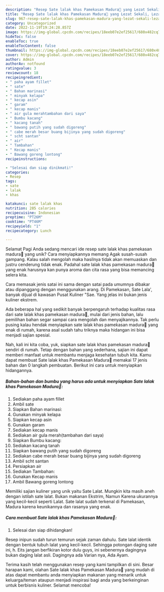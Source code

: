 ```yaml
---
description: "Resep Sate lalak khas Pamekasan Madura🍡 yang Lezat Sekali, Lezat"
title: "Resep Sate lalak khas Pamekasan Madura🍡 yang Lezat Sekali, Lezat"
slug: 967-resep-sate-lalak-khas-pamekasan-madura-yang-lezat-sekali-lezat
category: Uncategorized
date: 2022-11-19T19:24:28.857Z
image: https://img-global.cpcdn.com/recipes/18eeb07e2ef25617/680x482cq70/sate-lalak-khas-pamekasan-madura-foto-resep-utama.jpg
hideToc: false
enableToc: true
enableTocContent: false
thumbnail: https://img-global.cpcdn.com/recipes/18eeb07e2ef25617/680x482cq70/sate-lalak-khas-pamekasan-madura-foto-resep-utama.jpg
cover: https://img-global.cpcdn.com/recipes/18eeb07e2ef25617/680x482cq70/sate-lalak-khas-pamekasan-madura-foto-resep-utama.jpg
author: Admin
authorAv: notfound
ratingvalue: 3
reviewcount: 18
recipeingredient:
- " paha ayam fillet"
- " sate"
- " Bahan marinasi"
- " minyak kelapa"
- " kecap asin"
- " garam"
- " kecap manis"
- " air gula merahtambahan dari saya"
- " Bumbu kacang"
- " kacang tanah"
- " bawang putih yang sudah digoreng"
- " cabe merah besar buang bijinya yang sudah digoreng"
- " scht santan"
- " air"
- " Tambahan"
- " Kecap manis"
- " Bawang goreng lontong"
recipeinstructions:

- "Selesai dan siap dinikmati!"
categories:
- Resep
tags:
- sate
- lalak
- khas

katakunci: sate lalak khas 
nutrition: 285 calories
recipecuisine: Indonesian
preptime: "PT26M"
cooktime: "PT46M"
recipeyield: "1"
recipecategory: Lunch

---
```



Selamat Pagi Anda sedang mencari ide resep sate lalak khas pamekasan madura🍡 yang unik? Cara menyiapkannya memang Agak susah-susah gampang. Kalau salah mengolah maka hasilnya tidak akan memuaskan dan justru cenderung tidak enak. Padahal sate lalak khas pamekasan madura🍡 yang enak harusnya kan punya aroma dan cita rasa yang bisa memancing selera kita.


Cara memasak jenis satai ini sama dengan satai pada umumnya dibakar atau dipanggang dengan menggunakan arang. Di Pamekasan, Sate Lala&#39;, banyak dijual di kawasan Pusat Kuliner &#34;Sae. Yang jelas ini bukan jenis kuliner ekstrem.

Ada beberapa hal yang sedikit banyak berpengaruh terhadap kualitas rasa dari sate lalak khas pamekasan madura🍡, mulai dari jenis bahan, lalu pemilihan bahan segar sampai cara mengolah dan menyajikannya. Tak perlu pusing kalau hendak menyiapkan sate lalak khas pamekasan madura🍡 yang enak di rumah, karena asal sudah tahu triknya maka hidangan ini bisa menjadi sajian spesial.


Nah, kali ini kita coba, yuk, siapkan sate lalak khas pamekasan madura🍡 sendiri di rumah. Tetap dengan bahan yang sederhana, sajian ini dapat memberi manfaat untuk membantu menjaga kesehatan tubuh kita. Kamu dapat membuat Sate lalak khas Pamekasan Madura🍡 memakai 17 jenis bahan dan 0 langkah pembuatan. Berikut ini cara untuk menyiapkan hidangannya.

<!--inarticleads1-->

##### Bahan-bahan dan bumbu yang harus ada untuk menyiapkan Sate lalak khas Pamekasan Madura🍡:

1. Sediakan  paha ayam fillet
1. Ambil  sate
1. Siapkan  Bahan marinasi:
1. Gunakan  minyak kelapa
1. Siapkan  kecap asin
1. Gunakan  garam
1. Sediakan  kecap manis
1. Sediakan  air gula merah(tambahan dari saya)
1. Siapkan  Bumbu kacang:
1. Sediakan  kacang tanah
1. Siapkan  bawang putih yang sudah digoreng
1. Sediakan  cabe merah besar buang bijinya yang sudah digoreng
1. Ambil  scht santan
1. Persiapkan  air
1. Sediakan  Tambahan:
1. Gunakan  Kecap manis
1. Ambil  Bawang goreng lontong


Memiliki sajian kuliner yang unik yaitu Sate Lalat. Mungkin kita masih aneh dengan istilah sate lalat. Bukan makanan Ekstrim, Namun Karena ukurannya yang kecil-kecil seperti Lalat. Sate lalat sudah terkenal di Pamekasan, Madura karena keunikannya dan rasanya yang enak. 

<!--inarticleads2-->

##### Cara membuat Sate lalak khas Pamekasan Madura🍡:


1. Selesai dan siap dihidangkan!

Resep inipun sudah turun temurun sejak zaman dahulu. Sate lalat identik dengan bentuk tubuh lalat yang kecil-kecil. Sehingga potongan daging sate ini, h. Eits jangan berfikiran kotor dulu guys, ini sebenernya dagingnya bukan daging lalat asli. Dagingnya ada Varian nya, Ada Ayam. 

Terima kasih telah menggunakan resep yang kami tampilkan di sini. Besar harapan kami, olahan Sate lalak khas Pamekasan Madura🍡 yang mudah di atas dapat membantu anda menyiapkan makanan yang menarik untuk keluarga/teman ataupun menjadi inspirasi bagi anda yang berkeinginan untuk berbisnis kuliner. Selamat mencoba!
